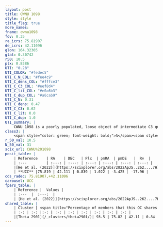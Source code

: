 ```yaml
---
layout: post
title: CWNU 1098
style: style
title_flag: true
more_names: 
fname: cwnu1098
fov: 0.35
ra_icrs: 75.81907
de_icrs: 42.11096
glon: 164.32305
glat: 0.30742
r50: 10.5
plx: 0.8386
UTI: "0.28"
UTI_COLOR: "#fedec5"
UTI_C_N_COL: "#fee4c9"
UTI_C_dens_COL: "#fffce3"
UTI_C_C3_COL: "#eef8d4"
UTI_C_lit_COL: "#e0a6b3"
UTI_C_dup_COL: "#a6cab9"
UTI_C_N: 0.31
UTI_C_dens: 0.47
UTI_C_C3: 0.62
UTI_C_lit: 0.0
UTI_C_dup: 1.0
UTI_summary: |
    CWNU 1098 is a poorly populated, loose object of intermediate C3 quality. It was recently reported in the literature. This object shares a large percentage of members with a later reported entry.
class3: |
    <span style="color: green; font-weight: bold;">A</span><span style="color: red; font-weight: bold;">C</span>
r_50_val: 10.5
N_50_val: 31
scix_url: CWNU%201098
posit_table: |
    | Reference    | RA    | DEC   | Plx  | pmRA  | pmDE   |  Rv  |
    | :---         | :---: | :---: | :---: | :---: | :---: | :---: |
    |[He et al. (2022)](https://scixplorer.org/abs/2022ApJS..262....7H) | 75.814 | 42.138 | 0.828 | 1.03 | -3.425 | -- |
    | **UCC** |75.819 | 42.111 | 0.839 | 1.022 | -3.425 | -17.96 | 
cds_radec: 75.81907,+42.11096
carousel: UCC
fpars_table: |
    | Reference |  Values |
    | :---  |  :---:  |
    | [He et al. (2022)](https://scixplorer.org/abs/2022ApJS..262....7H) | `A0=0.7, logAge=8.6` |
shared_table: |
    | Cluster | <span title="Percentage of members that this OC shares with the ones listed">%</span>   | RA   | DEC   | Plx   | pmRA  | pmDE  | Rv | UTI |
    | :-: | :-: |:-: | :-: | :-: | :-: | :-: | :-: | :-: |
    |[Theia 2901](/_clusters/theia2901/)| 93.5 | 75.82 | 42.11 | 0.84 | 1.02 | -3.42 | -19.18 |0.02 |
---
```

